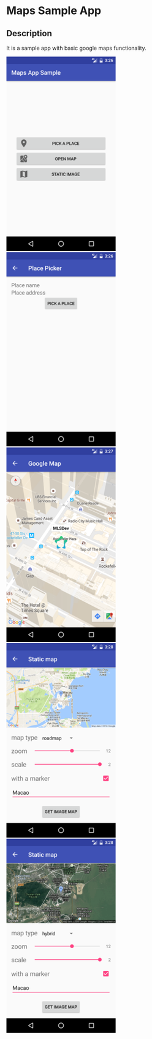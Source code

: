 # Maps Sample App

## Description
It is a sample app with basic google maps functionality.

<img src="/screenshots/1.png" width="285">
<img src="/screenshots/2.png" width="285">
<img src="/screenshots/3.png" width="285">
<img src="/screenshots/4.png" width="285">
<img src="/screenshots/5.png" width="285">
